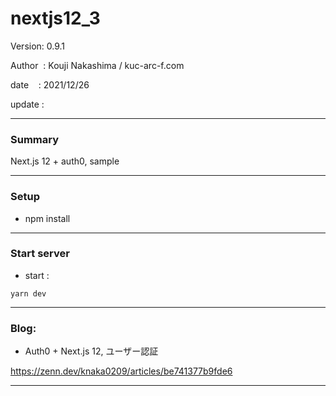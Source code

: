 ﻿# nextjs12_3

 Version: 0.9.1

 Author  : Kouji Nakashima / kuc-arc-f.com

 date    : 2021/12/26

 update  :

***
### Summary

Next.js 12 + auth0,  sample

***
### Setup

* npm install

***
### Start server
* start :

```
yarn dev
```

***
### Blog:

* Auth0 + Next.js 12, ユーザー認証

https://zenn.dev/knaka0209/articles/be741377b9fde6

***

